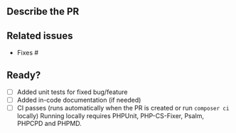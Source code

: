 ## Describe the PR
<!-- A clear and concise description of the bug the PR fixes or the feature the PR introduces. I may use this for the changelog and/or documentation. -->

## Related issues
<!-- PR relates to issues in this repo or to discussions in the forum: -->

- Fixes #

## Ready?
<!-- If you feel like you can help to check off the following tasks, that'd be great. If not, don't worry - I will take care of it. -->

- [ ] Added unit tests for fixed bug/feature
- [ ] Added in-code documentation (if needed)
- [ ] CI passes (runs automatically when the PR is created or run `composer ci` locally)
  Running locally requires PHPUnit, PHP-CS-Fixer, Psalm, PHPCPD and PHPMD.
